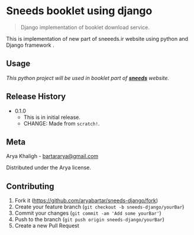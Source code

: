 # Sneeds booklet using django
>Django implementation of booklet download service.


This is implementation of new part of sneeeds.ir website using python and Django framework .


## Usage 

_This python project will be used in booklet part of  <a href="http://sneeds.ir/" target="_blank">**sneeds**</a> website._


## Release History

* 0.1.0
    * This is in initial release. 
    * CHANGE: Made from `scratch!`.


## Meta

Arya Khaligh - bartararya@gmail.com 

Distributed under the Arya license.


## Contributing

1. Fork it (<https://github.com/aryabartar/sneeds-django/fork>)
2. Create your feature branch (`git checkout -b sneeds-django/yourBar`)
3. Commit your changes (`git commit -am 'Add some yourBar'`)
4. Push to the branch (`git push origin sneeds-django/yourBar`)
5. Create a new Pull Request

